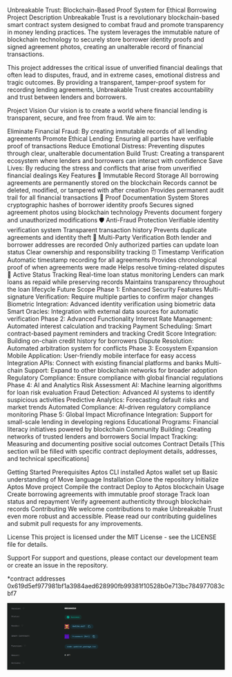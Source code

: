 Unbreakable Trust: Blockchain-Based Proof System for Ethical Borrowing
Project Description
Unbreakable Trust is a revolutionary blockchain-based smart contract system designed to combat fraud and promote transparency in money lending practices. The system leverages the immutable nature of blockchain technology to securely store borrower identity proofs and signed agreement photos, creating an unalterable record of financial transactions.

This project addresses the critical issue of unverified financial dealings that often lead to disputes, fraud, and in extreme cases, emotional distress and tragic outcomes. By providing a transparent, tamper-proof system for recording lending agreements, Unbreakable Trust creates accountability and trust between lenders and borrowers.

Project Vision
Our vision is to create a world where financial lending is transparent, secure, and free from fraud. We aim to:

Eliminate Financial Fraud: By creating immutable records of all lending agreements
Promote Ethical Lending: Ensuring all parties have verifiable proof of transactions
Reduce Emotional Distress: Preventing disputes through clear, unalterable documentation
Build Trust: Creating a transparent ecosystem where lenders and borrowers can interact with confidence
Save Lives: By reducing the stress and conflicts that arise from unverified financial dealings
Key Features
🔐 Immutable Record Storage
All borrowing agreements are permanently stored on the blockchain
Records cannot be deleted, modified, or tampered with after creation
Provides permanent audit trail for all financial transactions
📸 Proof Documentation System
Stores cryptographic hashes of borrower identity proofs
Secures signed agreement photos using blockchain technology
Prevents document forgery and unauthorized modifications
🛡️ Anti-Fraud Protection
Verifiable identity verification system
Transparent transaction history
Prevents duplicate agreements and identity theft
👥 Multi-Party Verification
Both lender and borrower addresses are recorded
Only authorized parties can update loan status
Clear ownership and responsibility tracking
⏰ Timestamp Verification
Automatic timestamp recording for all agreements
Provides chronological proof of when agreements were made
Helps resolve timing-related disputes
🎯 Active Status Tracking
Real-time loan status monitoring
Lenders can mark loans as repaid while preserving records
Maintains transparency throughout the loan lifecycle
Future Scope
Phase 1: Enhanced Security Features
Multi-signature Verification: Require multiple parties to confirm major changes
Biometric Integration: Advanced identity verification using biometric data
Smart Oracles: Integration with external data sources for automatic verification
Phase 2: Advanced Functionality
Interest Rate Management: Automated interest calculation and tracking
Payment Scheduling: Smart contract-based payment reminders and tracking
Credit Score Integration: Building on-chain credit history for borrowers
Dispute Resolution: Automated arbitration system for conflicts
Phase 3: Ecosystem Expansion
Mobile Application: User-friendly mobile interface for easy access
Integration APIs: Connect with existing financial platforms and banks
Multi-chain Support: Expand to other blockchain networks for broader adoption
Regulatory Compliance: Ensure compliance with global financial regulations
Phase 4: AI and Analytics
Risk Assessment AI: Machine learning algorithms for loan risk evaluation
Fraud Detection: Advanced AI systems to identify suspicious activities
Predictive Analytics: Forecasting default risks and market trends
Automated Compliance: AI-driven regulatory compliance monitoring
Phase 5: Global Impact
Microfinance Integration: Support for small-scale lending in developing regions
Educational Programs: Financial literacy initiatives powered by blockchain
Community Building: Creating networks of trusted lenders and borrowers
Social Impact Tracking: Measuring and documenting positive social outcomes
Contract Details
[This section will be filled with specific contract deployment details, addresses, and technical specifications]

Getting Started
Prerequisites
Aptos CLI installed
Aptos wallet set up
Basic understanding of Move language
Installation
Clone the repository
Initialize Aptos Move project
Compile the contract
Deploy to Aptos blockchain
Usage
Create borrowing agreements with immutable proof storage
Track loan status and repayment
Verify agreement authenticity through blockchain records
Contributing
We welcome contributions to make Unbreakable Trust even more robust and accessible. Please read our contributing guidelines and submit pull requests for any improvements.

License
This project is licensed under the MIT License - see the LICENSE file for details.

Support
For support and questions, please contact our development team or create an issue in the repository.

*contract addresses 0x619d5ef977981bf1a3984aed628990fb99381f10528b0e713bc784977083cbf7

![alt text](apt.png)